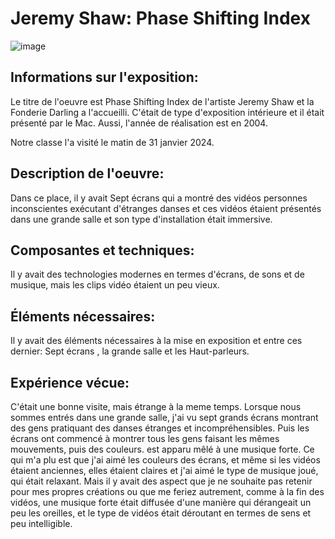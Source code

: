 # Jeremy Shaw: Phase Shifting Index

![image](media/vidéo1.jpg)

## **Informations sur l'exposition:**

Le titre de l'oeuvre est Phase Shifting Index de l'artiste Jeremy Shaw et la Fonderie Darling a l'accueilli. C'était de type d'exposition intérieure et il était présenté par le Mac. Aussi, l'année de réalisation est en 2004.

Notre classe l'a visité le matin de 31 janvier 2024.

## **Description de l'oeuvre:**

Dans ce place, il y avait Sept écrans qui a montré des vidéos personnes inconscientes exécutant d'étranges danses et ces vidéos étaient présentés dans une grande salle et son type d'installation était immersive.

## **Composantes et techniques:**

Il y avait des technologies modernes en termes d'écrans, de sons et de musique, mais les clips vidéo étaient un peu vieux.

## **Éléments nécessaires:**

Il y avait des éléments nécessaires à la mise en exposition et entre ces dernier: Sept écrans , la grande salle et les Haut-parleurs.

## **Expérience vécue:**
C'était une bonne visite, mais étrange à la meme temps. Lorsque nous sommes entrés dans une grande salle, j'ai vu sept grands écrans montrant des gens pratiquant des danses étranges et incompréhensibles. Puis les écrans ont commencé à montrer tous les gens faisant les mêmes mouvements, puis des couleurs. est apparu mêlé à une musique forte.
Ce qui m'a plu est que j'ai aimé les couleurs des écrans, et même si les vidéos étaient anciennes, elles étaient claires et j'ai aimé le type de musique joué, qui était relaxant.	Mais il y avait des aspect que je ne souhaite pas retenir pour mes propres créations ou que me feriez autrement, comme à la fin des vidéos, une musique forte était diffusée d'une manière qui dérangeait un peu les oreilles, et le type de vidéos était déroutant en termes de sens et peu intelligible.
